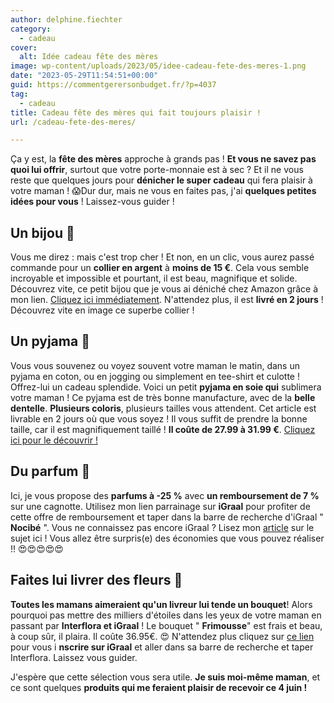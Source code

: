 ```yaml
---
author: delphine.fiechter
category:
  - cadeau
cover:
  alt: Idée cadeau fête des mères
image: wp-content/uploads/2023/05/idee-cadeau-fete-des-meres-1.png
date: "2023-05-29T11:54:51+00:00"
guid: https://commentgerersonbudget.fr/?p=4037
tag:
  - cadeau
title: Cadeau fête des mères qui fait toujours plaisir !
url: /cadeau-fete-des-meres/

---
```

Ça y est, la **fête des mères** approche à grands pas ! **Et vous ne savez pas quoi lui offrir**, surtout que votre porte-monnaie est à sec ? Et il ne vous reste que quelques jours pour **dénicher le super cadeau** qui fera plaisir à votre maman ! 😱Dur dur, mais ne vous en faites pas, j'ai **quelques petites idées pour vous** ! Laissez-vous guider !

## Un bijou 💍

Vous me direz : mais c'est trop cher ! Et non, en un clic, vous aurez passé commande pour un **collier en argent** à **moins de 15 €**. Cela vous semble incroyable et impossible et pourtant, il est beau, magnifique et solide. Découvrez vite, ce petit bijou que je vous ai déniché chez Amazon grâce à mon lien. [Cliquez ici immédiatement](https://amzn.to/3MZp3lE ""). N'attendez plus, il est **livré en 2 jours** ! Découvrez vite en image ce superbe collier !

## Un pyjama 🥋

Vous vous souvenez ou voyez souvent votre maman le matin, dans un pyjama en coton, ou en jogging ou simplement en tee-shirt et culotte ! Offrez-lui un cadeau splendide. Voici un petit **pyjama en soie qui** sublimera votre maman ! Ce pyjama est de très bonne manufacture, avec de la **belle dentelle**. **Plusieurs coloris**, plusieurs tailles vous attendent. Cet article est livrable en 2 jours où que vous soyez ! Il vous suffit de prendre la bonne taille, car il est magnifiquement taillé ! **Il coûte de 27.99 à 31.99 €**. [Cliquez ici pour le découvrir !](https://amzn.to/3qfs0Wi "")

## Du parfum 🎁

Ici, je vous propose des **parfums à -25 %** avec **un remboursement de 7 %** sur une cagnotte. Utilisez mon lien parrainage sur **iGraal** pour profiter de cette offre de remboursement et taper dans la barre de recherche d'iGraal " **Nocibé** ". Vous ne connaissez pas encore iGraal ? Lisez mon [article](https://commentgerersonbudget.fr/etre-recompense-pour-avoir-depense-igraal/ "") sur le sujet ici ! Vous allez être surpris(e) des économies que vous pouvez réaliser !! 😍😍😍😍😍

## Faites lui livrer des fleurs 💐

**Toutes les mamans aimeraient qu'un livreur lui tende un bouquet**! Alors pourquoi pas mettre des milliers d'étoiles dans les yeux de votre maman en passant par **Interflora et iGraal** ! Le bouquet " **Frimousse**" est frais et beau, à coup sûr, il plaira. Il coûte 36.95€. 😍 N'attendez plus cliquez sur [ce lien](https://fr.igraal.com/parrainage?parrain=AG_5e9b4975de6cb) pour vous i **nscrire sur iGraal** et aller dans sa barre de recherche et taper Interflora. Laissez vous guider.

J'espère que cette sélection vous sera utile. **Je suis moi-même maman**, et ce sont quelques **produits qui me feraient plaisir de recevoir ce 4 juin !**
